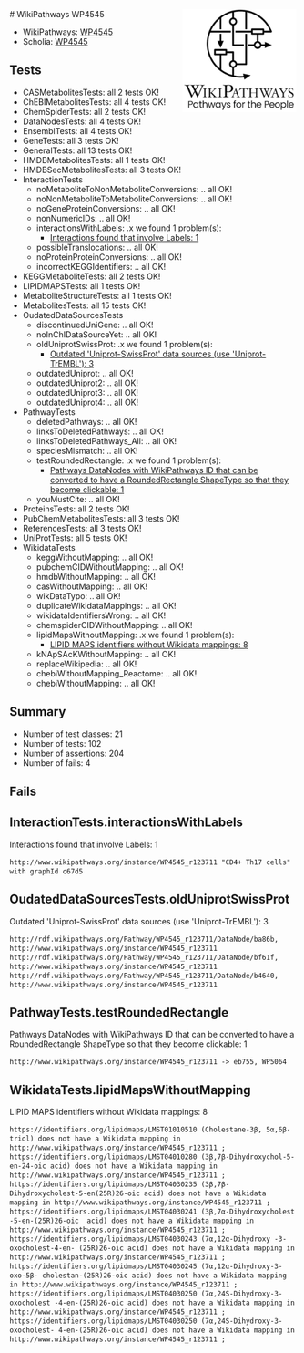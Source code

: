 <img style="float: right; width: 200px" src="../logo.png" />
# WikiPathways WP4545

* WikiPathways: [WP4545](https://identifiers.org/wikipathways:WP4545)
* Scholia: [WP4545](https://scholia.toolforge.org/wikipathways/WP4545)
## Tests
* CASMetabolitesTests: all 2 tests OK!
* ChEBIMetabolitesTests: all 4 tests OK!
* ChemSpiderTests: all 2 tests OK!
* DataNodesTests: all 4 tests OK!
* EnsemblTests: all 4 tests OK!
* GeneTests: all 3 tests OK!
* GeneralTests: all 13 tests OK!
* HMDBMetabolitesTests: all 1 tests OK!
* HMDBSecMetabolitesTests: all 3 tests OK!
* InteractionTests
    * noMetaboliteToNonMetaboliteConversions: .. all OK!
    * noNonMetaboliteToMetaboliteConversions: .. all OK!
    * noGeneProteinConversions: .. all OK!
    * nonNumericIDs: .. all OK!
    * interactionsWithLabels: .x we found 1 problem(s):
        * [Interactions found that involve Labels: 1](#630d2678)
    * possibleTranslocations: .. all OK!
    * noProteinProteinConversions: .. all OK!
    * incorrectKEGGIdentifiers: .. all OK!
* KEGGMetaboliteTests: all 2 tests OK!
* LIPIDMAPSTests: all 1 tests OK!
* MetaboliteStructureTests: all 1 tests OK!
* MetabolitesTests: all 15 tests OK!
* OudatedDataSourcesTests
    * discontinuedUniGene: .. all OK!
    * noInChIDataSourceYet: .. all OK!
    * oldUniprotSwissProt: .x we found 1 problem(s):
        * [Outdated 'Uniprot-SwissProt' data sources (use 'Uniprot-TrEMBL'): 3](#710a2668)
    * outdatedUniprot: .. all OK!
    * outdatedUniprot2: .. all OK!
    * outdatedUniprot3: .. all OK!
    * outdatedUniprot4: .. all OK!
* PathwayTests
    * deletedPathways: .. all OK!
    * linksToDeletedPathways: .. all OK!
    * linksToDeletedPathways_All: .. all OK!
    * speciesMismatch: .. all OK!
    * testRoundedRectangle: .x we found 1 problem(s):
        * [Pathways DataNodes with WikiPathways ID that can be converted to have a RoundedRectangle ShapeType so that they become clickable: 1](#16e17db)
    * youMustCite: .. all OK!
* ProteinsTests: all 2 tests OK!
* PubChemMetabolitesTests: all 3 tests OK!
* ReferencesTests: all 3 tests OK!
* UniProtTests: all 5 tests OK!
* WikidataTests
    * keggWithoutMapping: .. all OK!
    * pubchemCIDWithoutMapping: .. all OK!
    * hmdbWithoutMapping: .. all OK!
    * casWithoutMapping: .. all OK!
    * wikDataTypo: .. all OK!
    * duplicateWikidataMappings: .. all OK!
    * wikidataIdentifiersWrong: .. all OK!
    * chemspiderCIDWithoutMapping: .. all OK!
    * lipidMapsWithoutMapping: .x we found 1 problem(s):
        * [LIPID MAPS identifiers without Wikidata mappings: 8](#7dfdfb48)
    * kNApSAcKWithoutMapping: .. all OK!
    * replaceWikipedia: .. all OK!
    * chebiWithoutMapping_Reactome: .. all OK!
    * chebiWithoutMapping: .. all OK!


## Summary

* Number of test classes: 21
* Number of tests: 102
* Number of assertions: 204
* Number of fails: 4

## Fails

<a name="630d2678" />

## InteractionTests.interactionsWithLabels

Interactions found that involve Labels: 1
```
http://www.wikipathways.org/instance/WP4545_r123711 "CD4+ Th17 cells" with graphId c67d5
```

<a name="710a2668" />

## OudatedDataSourcesTests.oldUniprotSwissProt

Outdated 'Uniprot-SwissProt' data sources (use 'Uniprot-TrEMBL'): 3
```
http://rdf.wikipathways.org/Pathway/WP4545_r123711/DataNode/ba86b, http://www.wikipathways.org/instance/WP4545_r123711
http://rdf.wikipathways.org/Pathway/WP4545_r123711/DataNode/bf61f, http://www.wikipathways.org/instance/WP4545_r123711
http://rdf.wikipathways.org/Pathway/WP4545_r123711/DataNode/b4640, http://www.wikipathways.org/instance/WP4545_r123711
```

<a name="16e17db" />

## PathwayTests.testRoundedRectangle

Pathways DataNodes with WikiPathways ID that can be converted to have a RoundedRectangle ShapeType so that they become clickable: 1
```
http://www.wikipathways.org/instance/WP4545_r123711 -> eb755, WP5064
 ```

<a name="7dfdfb48" />

## WikidataTests.lipidMapsWithoutMapping

LIPID MAPS identifiers without Wikidata mappings: 8
```
https://identifiers.org/lipidmaps/LMST01010510 (Cholestane-3β, 5α,6β-triol) does not have a Wikidata mapping in http://www.wikipathways.org/instance/WP4545_r123711 ; 
https://identifiers.org/lipidmaps/LMST04010280 (3β,7β-Dihydroxychol-5-en-24-oic acid) does not have a Wikidata mapping in http://www.wikipathways.org/instance/WP4545_r123711 ; 
https://identifiers.org/lipidmaps/LMST04030235 (3β,7β-Dihydroxycholest-5-en(25R)26-oic acid) does not have a Wikidata mapping in http://www.wikipathways.org/instance/WP4545_r123711 ; 
https://identifiers.org/lipidmaps/LMST04030241 (3β,7α-Dihydroxycholest -5-en-(25R)26-oic  acid) does not have a Wikidata mapping in http://www.wikipathways.org/instance/WP4545_r123711 ; 
https://identifiers.org/lipidmaps/LMST04030243 (7α,12α-Dihydroxy -3-oxocholest-4-en- (25R)26-oic acid) does not have a Wikidata mapping in http://www.wikipathways.org/instance/WP4545_r123711 ; 
https://identifiers.org/lipidmaps/LMST04030245 (7α,12α-Dihydroxy-3-oxo-5β- cholestan-(25R)26-oic acid) does not have a Wikidata mapping in http://www.wikipathways.org/instance/WP4545_r123711 ; 
https://identifiers.org/lipidmaps/LMST04030250 (7α,24S-Dihydroxy-3-oxocholest -4-en-(25R)26-oic acid) does not have a Wikidata mapping in http://www.wikipathways.org/instance/WP4545_r123711 ; 
https://identifiers.org/lipidmaps/LMST04030250 (7α,24S-Dihydroxy-3-oxocholest- 4-en-(25R)26-oic acid) does not have a Wikidata mapping in http://www.wikipathways.org/instance/WP4545_r123711 ; 
```

